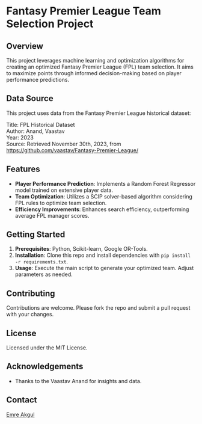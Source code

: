 # Fantasy Premier League Team Selection Project

## Overview
This project leverages machine learning and optimization algorithms for creating an optimized Fantasy Premier League (FPL) team selection. It aims to maximize points through informed decision-making based on player performance predictions.

## Data Source
This project uses data from the Fantasy Premier League historical dataset:

Title: FPL Historical Dataset  
Author: Anand, Vaastav  
Year: 2023  
Source: Retrieved November 30th, 2023, from https://github.com/vaastav/Fantasy-Premier-League/

## Features
- **Player Performance Prediction**: Implements a Random Forest Regressor model trained on extensive player data.
- **Team Optimization**: Utilizes a SCIP solver-based algorithm considering FPL rules to optimize team selection.
- **Efficiency Improvements**: Enhances search efficiency, outperforming average FPL manager scores.

## Getting Started
1. **Prerequisites**: Python, Scikit-learn, Google OR-Tools.
2. **Installation**: Clone this repo and install dependencies with `pip install -r requirements.txt`.
3. **Usage**: Execute the main script to generate your optimized team. Adjust parameters as needed.

## Contributing
Contributions are welcome. Please fork the repo and submit a pull request with your changes.

## License
Licensed under the MIT License.

## Acknowledgements
- Thanks to the Vaastav Anand for insights and data.

## Contact
[Emre Akgul](mailto:emreakgulcs@gmail.com)



